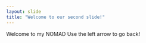```yaml
---
layout: slide
title: "Welcome to our second slide!"
---
```

Welcome to my NOMAD
Use the left arrow to go back!
